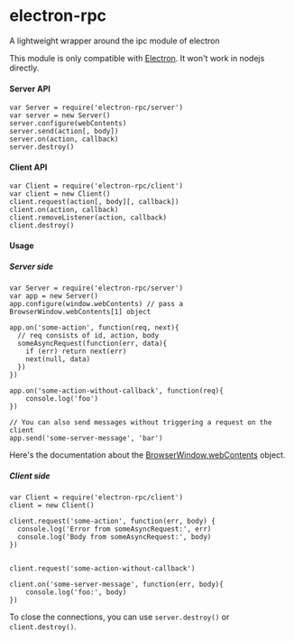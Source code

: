 # electron-rpc

A lightweight wrapper around the ipc module of electron

This module is only compatible with [Electron](https://github.com/atom/electron). It won't work in nodejs directly.

#### Server API
```
var Server = require('electron-rpc/server')
var server = new Server()
server.configure(webContents)
server.send(action[, body])
server.on(action, callback)
server.destroy()
```

#### Client API
```
var Client = require('electron-rpc/client')
var client = new Client()
client.request(action[, body][, callback])
client.on(action, callback)
client.removeListener(action, callback)
client.destroy()
```

#### Usage
##### Server side
```
var Server = require('electron-rpc/server')
var app = new Server()
app.configure(window.webContents) // pass a BrowserWindow.webContents[1] object

app.on('some-action', function(req, next){
  // req consists of id, action, body
  someAsyncRequest(function(err, data){
    if (err) return next(err)
    next(null, data)
  })
})

app.on('some-action-without-callback', function(req){
    console.log('foo')
})

// You can also send messages without triggering a request on the client
app.send('some-server-message', 'bar')
```

Here's the documentation about the [BrowserWindow.webContents](https://github.com/atom/electron/blob/master/docs/api/browser-window.md#browserwindowwebcontents) object.

##### Client side
```
var Client = require('electron-rpc/client')
client = new Client()

client.request('some-action', function(err, body) {
  console.log('Error from someAsyncRequest:', err)
  console.log('Body from someAsyncRequest:', body)
})


client.request('some-action-without-callback')

client.on('some-server-message', function(err, body){
    console.log('foo:', body)
})
```



To close the connections, you can use `server.destroy()` or `client.destroy()`.
